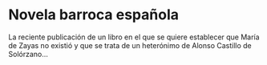 # Novela barroca española

La reciente publicación de un libro en el que se quiere establecer que María de Zayas no existió y que se trata de un heterónimo de Alonso Castillo de Solórzano…
